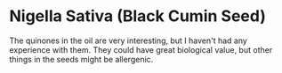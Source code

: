 # Nigella Sativa (Black Cumin Seed)

The quinones in the oil are very interesting, but I haven't had any experience with them. They could have great biological value, but other things in the seeds might be allergenic.